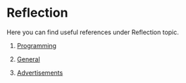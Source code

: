 # Reflection

Here you can find useful references under Reflection topic.

1. [Programming](https://github.com/hqxsn/Awesome-Notes-From-Globe/tree/master/Reflection/Programming/Readme.md) 

2. [General](https://github.com/hqxsn/Awesome-Notes-From-Globe/tree/master/Reflection/General/Readme.md) 

3. [Advertisements](https://github.com/hqxsn/Awesome-Notes-From-Globe/tree/master/Reflection/Advertisements/Readme.md) 

   

